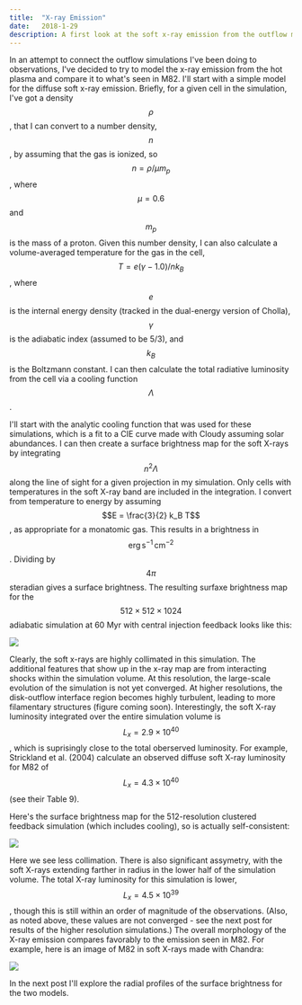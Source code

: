 ```yaml
---
title:  "X-ray Emission"
date:   2018-1-29
description: A first look at the soft x-ray emission from the outflow models
---
```


In an attempt to connect the outflow simulations I've been doing to observations, I've decided to try to model the x-ray emission from the hot plasma and compare it to what's seen in M82. I'll start with a simple model for the diffuse soft x-ray emission. Briefly, for a given cell in the simulation, I've got a density $$\rho$$, that I can convert to a number density, $$n$$, by assuming that the gas is ionized, so $$n = \rho / \mu m_p$$, where $$\mu = 0.6$$ and $$m_p$$ is the mass of a proton. Given this number density, I can also calculate a volume-averaged temperature for the gas in the cell, $$T = e (\gamma - 1.0) / n k_B$$, where $$e$$ is the internal energy density (tracked in the dual-energy version of Cholla), $$\gamma$$ is the adiabatic index (assumed to be 5/3), and $$k_B$$ is the Boltzmann constant. I can then calculate the total radiative luminosity from the cell via a cooling function $$\Lambda$$.

I'll start with the analytic cooling function that was used for these simulations, which is a fit to a CIE curve made with Cloudy assuming solar abundances. I can then create a surface brightness map for the soft X-rays by integrating $$n^2 \Lambda$$ along the line of sight for a given projection in my simulation. Only cells with temperatures in the soft X-ray band are included in the integration. I convert from temperature to energy by assuming $$E = \frac{3}{2} k_B T$$, as appropriate for a monatomic gas. This results in a brightness in $$\mathrm{erg}\,\mathrm{s}^{-1}\,\mathrm{cm}^{-2}$$. Dividing by $$4\pi$$ steradian gives a surface brightness. The resulting surfaxe brightness map for the $$512\times 512 \times 1024$$ adiabatic simulation at 60 Myr with central injection feedback looks like this:

<img src="{{ site.url }}assets/images/512_Xrays_60.png">

Clearly, the soft x-rays are highly collimated in this simulation. The additional features that show up in the x-ray map are from interacting shocks within the simulation volume. At this resolution, the large-scale evolution of the simulation is not yet converged. At higher resolutions, the disk-outflow interface region becomes highly turbulent, leading to more filamentary structures (figure coming soon). Interestingly, the soft X-ray luminosity integrated over the entire simulation volume is $$L_x = 2.9\times10^{40}$$, which is suprisingly close to the total oberserved luminosity. For example, Strickland et al. (2004) calculate an observed diffuse soft X-ray luminosity for M82 of $$L_x = 4.3\times10^{40}$$ (see their Table 9).

Here's the surface brightness map for the 512-resolution clustered feedback simulation (which includes cooling), so is actually self-consistent:

<img src="{{ site.url }}assets/images/512_cluster_Xrays_60.png">

Here we see less collimation. There is also significant assymetry, with the soft X-rays extending farther in radius in the lower half of the simulation volume. The total X-ray luminosity for this simulation is lower, $$L_x = 4.5\times10^{39}$$, though this is still within an order of magnitude of the observations. (Also, as noted above, these values are not converged - see the next post for results of the higher resolution simulations.) The overall morphology of the X-ray emission compares favorably to the emission seen in M82. For example, here is an image of M82 in soft X-rays made with Chandra:

<img src="{{ site.url }}assets/images/m82_xray.jpg">

In the next post I'll explore the radial profiles of the surface brightness for the two models.

